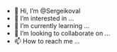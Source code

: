- 👋 Hi, I’m @Sergeikoval
- 👀 I’m interested in ...
- 🌱 I’m currently learning ...
- 💞️ I’m looking to collaborate on ...
- 📫 How to reach me ...

<!---
Sergeikoval/Sergeikoval is a ✨ special ✨ repository because its `README.md` (this file) appears on your GitHub profile.
You can click the Preview link to take a look at your changes.
--->
